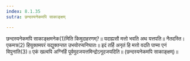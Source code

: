 ```yaml
---
index: 8.1.35
sutra: छन्दस्यनेकमपि साकाङ्क्षम्

---
```

 छन्दस्यनेकमपि साकाङ्क्षमनेक(1)मिति किमुदाहरणम्?॥ यदाह्यसौ मत्तो भवति अथ यत्तपति॥ नैतदस्ति। एकमत्र(2) हियुक्तमपरं यद्युक्तन्तत उभयोरप्यनिघातः॥ इदं तर्हि अनृतं हि मत्तो वदति पाप्मा एनं विपुनाति(3)॥ एकं खल्वपि अग्निर्हि पूर्वमुदजयत्तमिन्द्रोऽनूदजयदिति॥ (छन्दस्यनेकमपि साकाङ्क्षम्)॥ 